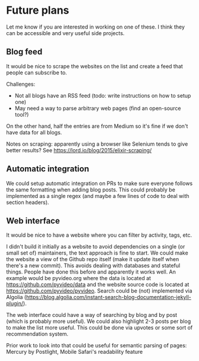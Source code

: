 # Future plans

Let me know if you are interested in working on one of these. I think they can be accessible and very useful side projects.

## Blog feed

It would be nice to scrape the websites on the list and create a feed that people can subscribe to.

Challenges:
- Not all blogs have an RSS feed (todo: write instructions on how to setup one)
- May need a way to parse arbitrary web pages (find an open-source tool?)

On the other hand, half the entries are from Medium so it's fine if we don't have data for all blogs.

Notes on scraping: apparently using a browser like Selenium tends to give better results? See https://lord.io/blog/2015/elixir-scraping/

## Automatic integration

We could setup automatic integration on PRs to make sure everyone follows the same formatting when adding blog posts. This could probably be implemented as a single regex (and maybe a few lines of code to deal with section headers).

## Web interface

It would be nice to have a website where you can filter by activity, tags, etc.

I didn't build it initially as a website to avoid dependencies on a single (or small set of) maintainers, the text approach is fine to start. We could make the website a view of the Github repo itself (make it update itself when there's a new commit). This avoids dealing with databases and stateful things. People have done this before and apparently it works well. An example would be pyvideo.org where the data is located at https://github.com/pyvideo/data and the website source code is located at https://github.com/pyvideo/pyvideo. Search could be (not) implemented via Algolia (https://blog.algolia.com/instant-search-blog-documentation-jekyll-plugin/).

The web interface could have a way of searching by blog and by post (which is probably more useful). We could also highlight 2-3 posts per blog to make the list more useful. This could be done via upvotes or some sort of recommendation system.

Prior work to look into that could be useful for semantic parsing of pages: Mercury by Postlight, Mobile Safari's readability feature
